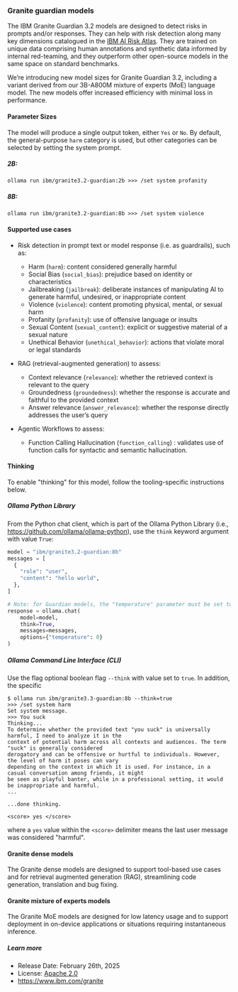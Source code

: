 ### Granite guardian models

The IBM Granite Guardian 3.2 models are designed to detect risks in prompts and/or responses. They can help with risk detection along many key dimensions catalogued in the [IBM AI Risk Atlas](https://www.ibm.com/docs/en/watsonx/saas?topic=ai-risk-atlas). They are trained on unique data comprising human annotations and synthetic data informed by internal red-teaming, and they outperform other open-source models in the same space on standard benchmarks.

We’re introducing new model sizes for Granite Guardian 3.2, including a variant derived from our 3B-A800M mixture of experts (MoE) language model. The new models offer increased efficiency with minimal loss in performance.

#### Parameter Sizes

The model will produce a single output token, either `Yes` or `No`. By default, the general-purpose `harm` category is used, but other categories can be selected by setting the system prompt.

##### 2B:

```
ollama run ibm/granite3.2-guardian:2b >>> /set system profanity
```

##### 8B:

```
ollama run ibm/granite3.2-guardian:8b >>> /set system violence
```

#### Supported use cases

- Risk detection in prompt text or model response (i.e. as guardrails), such as:
  - Harm (`harm`): content considered generally harmful
  - Social Bias (`social_bias`): prejudice based on identity or characteristics
  - Jailbreaking (`jailbreak`): deliberate instances of manipulating AI to generate harmful, undesired, or inappropriate content
  - Violence (`violence`): content promoting physical, mental, or sexual harm
  - Profanity (`profanity`): use of offensive language or insults
  - Sexual Content (`sexual_content`): explicit or suggestive material of a sexual nature
  - Unethical Behavior (`unethical_behavior`): actions that violate moral or legal standards

- RAG (retrieval-augmented generation) to assess:
  - Context relevance (`relevance`): whether the retrieved context is relevant to the query
  - Groundedness (`groundedness`): whether the response is accurate and faithful to the provided context
  - Answer relevance (`answer_relevance`): whether the response directly addresses the user’s query

- Agentic Workflows to assess:

    - Function Calling Hallucination (`function_calling`) : validates use of function calls for syntactic and semantic hallucination.

#### Thinking

To enable "thinking" for this model, follow the tooling-specific instructions below.

##### Ollama Python Library

From the Python chat client, which is part of the Ollama Python Library (i.e., https://github.com/ollama/ollama-python), use the `think` keyword argument with value `True`:

```python
model = "ibm/granite3.2-guardian:8b"
messages = [
  {
    "role": "user",
    "content": "hello world",
  },
]

# Note: for Guardian models, the "temperature" parameter must be set to zero (0) to assure accurate assessment and scoring.
response = ollama.chat(
    model=model,
    think=True,
    messages=messages,
    options={"temperature": 0}
)
```

##### Ollama Command Line Interface (CLI)

Use the flag optional boolean flag `--think` with value set to `true`.  In addition, the specific

```
$ ollama run ibm/granite3.3-guardian:8b --think=true
>>> /set system harm
Set system message.
>>> You suck
Thinking...
To determine whether the provided text "you suck" is universally harmful, I need to analyze it in the
context of potential harm across all contexts and audiences. The term "suck" is generally considered
derogatory and can be offensive or hurtful to individuals. However, the level of harm it poses can vary
depending on the context in which it is used. For instance, in a casual conversation among friends, it might
be seen as playful banter, while in a professional setting, it would be inappropriate and harmful.
...

...done thinking.

<score> yes </score>
```

where a `yes` value within the `<score>` delimiter means the last user message was considered "harmful".

#### Granite dense models

The Granite dense models are designed to support tool-based use cases and for retrieval augmented generation (RAG), streamlining code generation, translation and bug fixing.

#### Granite mixture of experts models

The Granite MoE models are designed for low latency usage and to support deployment in on-device applications or situations requiring instantaneous inference.

##### Learn more

- Release Date: February 26th, 2025
- License: [Apache 2.0](https://www.apache.org/licenses/LICENSE-2.0)
- https://www.ibm.com/granite
